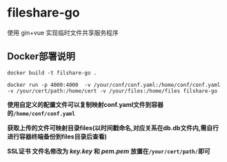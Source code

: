 # fileshare-go

使用 gin+vue 实现临时文件共享服务程序



## Docker部署说明

```
docker build -t filshare-go .
```
```
docker run -p 4000:4000  -v /your/conf/conf.yaml:/home/conf/conf.yaml -v /your/cert/path:/home/cert -v /your/files:/home/files filshare-go
```

**使用自定义的配置文件可以复制映射conf.yaml文件到容器的`/home/conf/conf.yaml`**

**获取上传的文件可映射目录files(以时间戳命名,对应关系在db.db文件内,需自行进行容器终端备份到files目录后查看)**

**SSL证书 文件名修改为 ***key.key*** 和 ***pem.pem*** 放置在`/your/cert/path/`即可**


